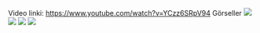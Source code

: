 Video linki: https://www.youtube.com/watch?v=YCzz6SRpV94
Görseller 
<img src="https://www.technopat.net/sosyal/eklenti/30265254_1671023332932915_5624508571761770496_n-png.1573778/" />
<img src="https://www.technopat.net/sosyal/eklenti/ekran-goeruentuesue-2022-11-15-203034-png.1573779/" />
<img src="https://www.technopat.net/sosyal/eklenti/ekran-goeruentuesue-2022-11-15-203129-png.1573780/" />
<img src="https://www.technopat.net/sosyal/eklenti/ekran-goeruentuesue-2022-11-15-203159-png.1573781/" />

